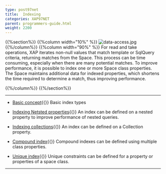 ```yaml
---
type: post97net
title:  Indexing
categories: XAP97NET
parent: programmers-guide.html
weight: 2200
---
```




{{%section%}}
{{%column width="10%" %}}
![data-access.jpg](/attachment_files/subject/data-access.png)
{{%/column%}}
{{%column width="90%" %}}
For read and take operations, XAP iterates non-null values that match template or SqlQuery criteria, returning matches from the Space. This process can be time consuming, especially when there are many potential matches. To improve performance, it is possible to index one or more Space class properties. The Space maintains additional data for indexed properties, which shortens the time required to determine a match, thus improving performance.

{{%/column%}}
{{%/section%}}

<hr/>

- [Basic concept](./indexing.html){{<wbr>}}
Basic index types

- [Indexing Netsted properties](./indexing-nested-properties.html){{<wbr>}}
An index can be defined on a nested property to improve performance of nested queries.

- [Indexing collections](./indexing-collections.html){{<wbr>}}
An index can be defined on a Collection property.


- [Compound index](./indexing-compound.html){{<wbr>}}
Compound indexes can be defined using multiple class properties.


- [Unique index](./indexing-unique.html){{<wbr>}}
Unique constraints can be defined for a property or properties of a space class.
<hr/>


